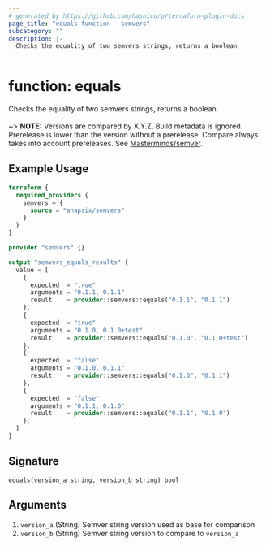 ```yaml
---
# generated by https://github.com/hashicorp/terraform-plugin-docs
page_title: "equals function - semvers"
subcategory: ""
description: |-
  Checks the equality of two semvers strings, returns a boolean
---
```


# function: equals

Checks the equality of two semvers strings, returns a boolean.
		<br><br>~> **NOTE:** Versions are compared by X.Y.Z. Build metadata is ignored. Prerelease is
    lower than the version without a prerelease. Compare always takes into account
    prereleases. See [Masterminds/semver](https://github.com/Masterminds/semver).

## Example Usage

```terraform
terraform {
  required_providers {
    semvers = {
      source = "anapsix/semvers"
    }
  }
}

provider "semvers" {}

output "semvers_equals_results" {
  value = [
    {
      expected  = "true"
      arguments = "0.1.1, 0.1.1"
      result    = provider::semvers::equals("0.1.1", "0.1.1")
    },
    {
      expected  = "true"
      arguments = "0.1.0, 0.1.0+test"
      result    = provider::semvers::equals("0.1.0", "0.1.0+test")
    },
    {
      expected  = "false"
      arguments = "0.1.0, 0.1.1"
      result    = provider::semvers::equals("0.1.0", "0.1.1")
    },
    {
      expected  = "false"
      arguments = "0.1.1, 0.1.0"
      result    = provider::semvers::equals("0.1.1", "0.1.0")
    },
  ]
}
```

## Signature

<!-- signature generated by tfplugindocs -->
```text
equals(version_a string, version_b string) bool
```

## Arguments

<!-- arguments generated by tfplugindocs -->
1. `version_a` (String) Semver string version used as base for comparison
1. `version_b` (String) Semver string version to compare to `version_a`
